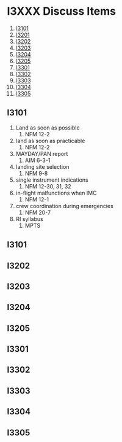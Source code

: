 # I3XXX Discuss Items

1. [I3101](#I3101)
1. [I3201](#I3201)
1. [I3202](#I3202)
1. [I3203](#I3203)
1. [I3204](#I3204)
1. [I3205](#I3205)
1. [I3301](#I3301)
1. [I3302](#I3302)
1. [I3303](#I3303)
1. [I3304](#I3304)
1. [I3305](#I3305)



## I3101

1. Land as soon as possible
    1. NFM 12-2
1. land as soon as practicable
    1. NFM 12-2
1. MAYDAY/PAN report
    1. AIM 6-3-1
1. landing site selection
    1. NFM 9-8
1. single instrument indications
    1. NFM 12-30, 31, 32
1. in-flight malfunctions when IMC
    1. NFM 12-1
1. crew coordination during emergencies
    1. NFM 20-7
1. RI syllabus
    1. MPTS

## I3101



## I3202



## I3203



## I3204



## I3205



## I3301



## I3302



## I3303



## I3304



## I3305

